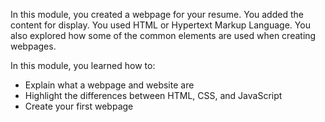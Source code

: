 In this module, you created a webpage for your resume. You added the content for display. You used HTML or Hypertext Markup Language. You also explored how some of the common elements are used when creating webpages.

In this module, you learned how to:

- Explain what a webpage and website are
- Highlight the differences between HTML, CSS, and JavaScript
- Create your first webpage
